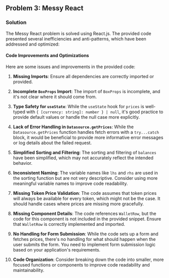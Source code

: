 ## Problem 3: Messy React

### Solution

The Messy React problem is solved using React.js. The provided code presented several inefficiencies and anti-patterns, which have been addressed and optimized:

#### Code Improvements and Optimizations

Here are some issues and improvements in the provided code:

1. **Missing Imports**: Ensure all dependencies are correctly imported or provided.

2. **Incomplete `BoxProps` Import**: The import of `BoxProps` is incomplete, and it's not clear where it should come from.

3. **Type Safety for `useState`**: While the `useState` hook for `prices` is well-typed with `{ [currency: string]: number } | null`, it's good practice to provide default values or handle the null case more explicitly.

4. **Lack of Error Handling in `Datasource.getPrices`**: While the `Datasource.getPrices` function handles fetch errors with a `try...catch` block, it would be beneficial to provide more informative error messages or log details about the failed request.

5. **Simplified Sorting and Filtering**: The sorting and filtering of `balances` have been simplified, which may not accurately reflect the intended behavior.

6. **Inconsistent Naming**: The variable names like `lhs` and `rhs` are used in the sorting function but are not very descriptive. Consider using more meaningful variable names to improve code readability.

7. **Missing Token Price Validation**: The code assumes that token prices will always be available for every token, which might not be the case. It should handle cases where prices are missing more gracefully.

8. **Missing Component Details**: The code references `WalletRow`, but the code for this component is not included in the provided snippet. Ensure that `WalletRow` is correctly implemented and imported.

9. **No Handling for Form Submission**: While the code sets up a form and fetches prices, there's no handling for what should happen when the user submits the form. You need to implement form submission logic based on your application's requirements.

10. **Code Organization**: Consider breaking down the code into smaller, more focused functions or components to improve code readability and maintainability.